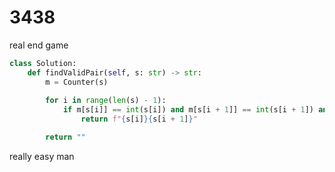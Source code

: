 # 3438 

real end game

```py
class Solution:
    def findValidPair(self, s: str) -> str:
        m = Counter(s)
        
        for i in range(len(s) - 1):
            if m[s[i]] == int(s[i]) and m[s[i + 1]] == int(s[i + 1]) and s[i] != s[i + 1]:
                return f"{s[i]}{s[i + 1]}"

        return ""

```
really easy man 
